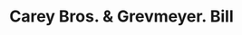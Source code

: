 ---
doi: 10.7916/D8W96NBT
date_other: '1890'
date_other_textual: 1890-1899
form: printed ephemera
genre:
- Invoices
name:
- Carey Bros. & Grevmeyer
object_in_context_url: https://biggert.cul.columbia.edu/items/view/ave_biggert_01389
subject_hierarchical_geographic:
- Philadelphia, Pennsylvania, United States
subject_name:
- Carey Bros. & Grevmeyer
title: Carey Bros. & Grevmeyer. Bill
sort_title: Carey Bros. & Grevmeyer. Bill
call_number: ave_biggert_01389
coordinates:
- 40.00944444444445,-75.13333333333334
pid: ave_biggert_01389
identifiers: ave_biggert_01389
thumbnail: https://derivativo-1.library.columbia.edu/iiif/2/ldpd:344521/full/!256,256/0/native.jpg
permalink: /biggert/ave_biggert_01389/
layout: iiif-image-page
---